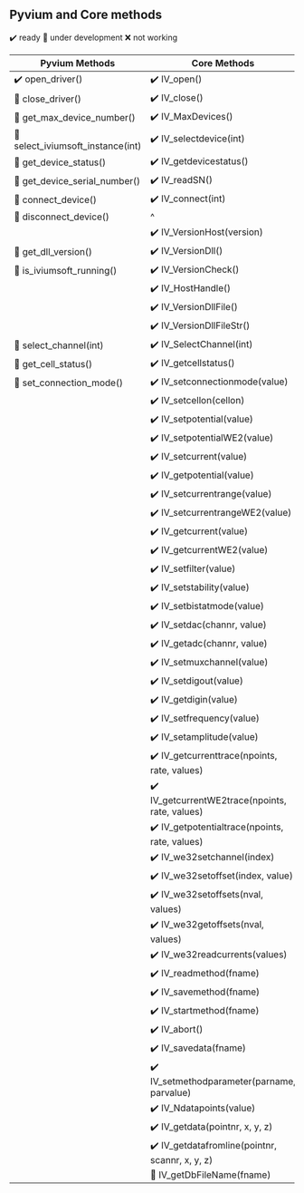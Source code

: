 ## Pyvium and Core methods
:heavy_check_mark: ready
:small_orange_diamond: under development
:x: not working

| Pyvium Methods                                        | Core Methods                              |
| ----------------------------------------------------- | ----------------------------------------- |
| :heavy_check_mark: open_driver()                      | :heavy_check_mark: IV_open()              |  
| :small_orange_diamond: close_driver()                 | :heavy_check_mark: IV_close()             |
| :small_orange_diamond: get_max_device_number()        | :heavy_check_mark: IV_MaxDevices()        |
| :small_orange_diamond: select_iviumsoft_instance(int) | :heavy_check_mark: IV_selectdevice(int)   |
| :small_orange_diamond: get_device_status()            | :heavy_check_mark: IV_getdevicestatus()   |
| :small_orange_diamond: get_device_serial_number()     | :heavy_check_mark: IV_readSN()            |
| :small_orange_diamond: connect_device()               | :heavy_check_mark: IV_connect(int)        |
| :small_orange_diamond: disconnect_device()            |^                                          |
|                                                       | :heavy_check_mark: IV_VersionHost(version)|
| :small_orange_diamond: get_dll_version()              | :heavy_check_mark: IV_VersionDll()        |
| :small_orange_diamond:  is_iviumsoft_running()        | :heavy_check_mark: IV_VersionCheck()      |
|                                                       | :heavy_check_mark: IV_HostHandle()                |
|                                                       | :heavy_check_mark: IV_VersionDllFile()            |
|                                                       | :heavy_check_mark: IV_VersionDllFileStr()         |
| :small_orange_diamond: select_channel(int)            | :heavy_check_mark: IV_SelectChannel(int)          |
| :small_orange_diamond: get_cell_status()              |  :heavy_check_mark: IV_getcellstatus()            |
| :small_orange_diamond: set_connection_mode()          |  :heavy_check_mark: IV_setconnectionmode(value)   |
|                                                       |  :heavy_check_mark: IV_setcellon(cellon)          |
|                                                       |  :heavy_check_mark: IV_setpotential(value)|
|                                                       |  :heavy_check_mark: IV_setpotentialWE2(value)|
|                                                       |  :heavy_check_mark: IV_setcurrent(value)|
|                                                       |  :heavy_check_mark: IV_getpotential(value)|
|                                                       |  :heavy_check_mark: IV_setcurrentrange(value)|
|                                                       |  :heavy_check_mark: IV_setcurrentrangeWE2(value)|
|                                                       |  :heavy_check_mark: IV_getcurrent(value)|
|                                                       |  :heavy_check_mark: IV_getcurrentWE2(value)|
|                                                       |  :heavy_check_mark: IV_setfilter(value)|
|                                                       |  :heavy_check_mark: IV_setstability(value)|
|                                                       |  :heavy_check_mark: IV_setbistatmode(value)|
|                                                       |  :heavy_check_mark: IV_setdac(channr, value)|
|                                                       |  :heavy_check_mark: IV_getadc(channr, value)|
|                                                       |  :heavy_check_mark: IV_setmuxchannel(value)|
|                                                       |  :heavy_check_mark: IV_setdigout(value)|
|                                                       |  :heavy_check_mark: IV_getdigin(value)|
|                                                       |  :heavy_check_mark: IV_setfrequency(value)|
|                                                       |  :heavy_check_mark: IV_setamplitude(value)|
|                                                       |  :heavy_check_mark: IV_getcurrenttrace(npoints, rate, values)|
|                                                       |  :heavy_check_mark: IV_getcurrentWE2trace(npoints, rate, values)|
|      |  :heavy_check_mark: IV_getpotentialtrace(npoints, rate, values)|
|      |  :heavy_check_mark: IV_we32setchannel(index)|
|      |  :heavy_check_mark: IV_we32setoffset(index, value)|
|      |  :heavy_check_mark: IV_we32setoffsets(nval, values)|
|      |  :heavy_check_mark: IV_we32getoffsets(nval, values)|
|      |  :heavy_check_mark: IV_we32readcurrents(values)|
|      |  :heavy_check_mark: IV_readmethod(fname)|
|      |  :heavy_check_mark: IV_savemethod(fname)|
|      |  :heavy_check_mark: IV_startmethod(fname)|
|      |  :heavy_check_mark: IV_abort()|
|      |  :heavy_check_mark: IV_savedata(fname)|
|      |  :heavy_check_mark: IV_setmethodparameter(parname, parvalue)|
|      |  :heavy_check_mark: IV_Ndatapoints(value)|
|      |  :heavy_check_mark: IV_getdata(pointnr, x, y, z)|
|      |  :heavy_check_mark: IV_getdatafromline(pointnr, scannr, x, y, z)|
|      |  :small_orange_diamond: IV_getDbFileName(fname)|